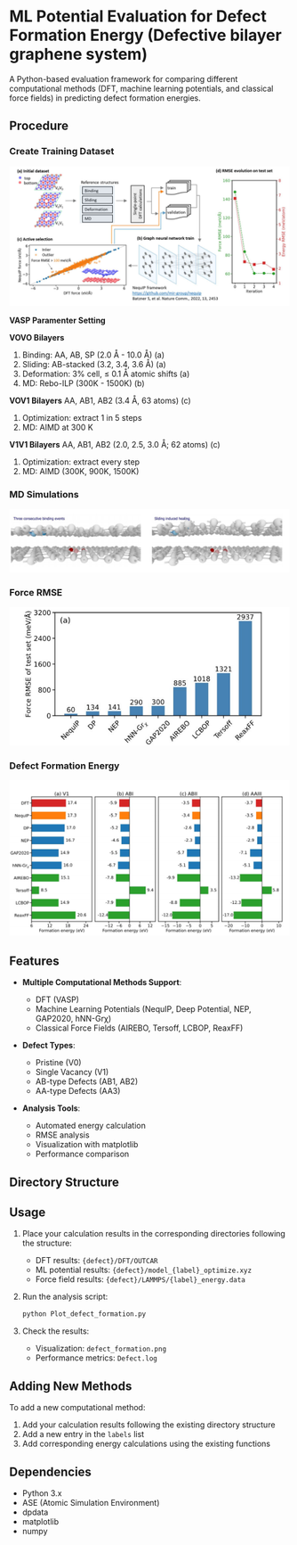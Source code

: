 # ML Potential Evaluation for Defect Formation Energy (Defective bilayer graphene system)

A Python-based evaluation framework for comparing different computational methods (DFT, machine learning potentials, and classical force fields) in predicting defect formation energies.
## Procedure
### Create Training Dataset
![Training dataset](/image/Training_Dataset.png)

**VASP Paramenter Setting**

**VOVO Bilayers**
1. Binding: AA, AB, SP (2.0 Å - 10.0 Å) (a)
2. Sliding: AB-stacked (3.2, 3.4, 3.6 Å) (a)
3. Deformation: 3% cell, ≤ 0.1 Å atomic shifts (a)
4. MD: Rebo-ILP (300K - 1500K) (b)

**VOV1 Bilayers**
AA, AB1, AB2 (3.4 Å, 63 atoms) (c)
1. Optimization: extract 1 in 5 steps
2. MD: AIMD at 300 K

**V1V1 Bilayers**
AA, AB1, AB2 (2.0, 2.5, 3.0 Å; 62 atoms) (c)
1. Optimization: extract every step
2. MD: AIMD (300K, 900K, 1500K)

### MD Simulations
![MD](/image/MD_Simulation.png)

### Force RMSE
![Force_RMSE](/image/Force_RMSE.png)

### Defect Formation Energy
![E_F](/image/Defect_Formation_Energy.png)
## Features

- **Multiple Computational Methods Support**:
  - DFT (VASP)
  - Machine Learning Potentials (NequIP, Deep Potential, NEP, GAP2020, hNN-Grχ)
  - Classical Force Fields (AIREBO, Tersoff, LCBOP, ReaxFF)

- **Defect Types**:
  - Pristine (V0)
  - Single Vacancy (V1)
  - AB-type Defects (AB1, AB2)
  - AA-type Defects (AA3)

- **Analysis Tools**:
  - Automated energy calculation
  - RMSE analysis
  - Visualization with matplotlib
  - Performance comparison

## Directory Structure

## Usage

1. Place your calculation results in the corresponding directories following the structure:
   - DFT results: `{defect}/DFT/OUTCAR`
   - ML potential results: `{defect}/model_{label}_optimize.xyz`
   - Force field results: `{defect}/LAMMPS/{label}_energy.data`

2. Run the analysis script:
   ```bash
   python Plot_defect_formation.py
   ```

3. Check the results:
   - Visualization: `defect_formation.png`
   - Performance metrics: `Defect.log`

## Adding New Methods

To add a new computational method:

1. Add your calculation results following the existing directory structure
2. Add a new entry in the `labels` list
3. Add corresponding energy calculations using the existing functions

## Dependencies

- Python 3.x
- ASE (Atomic Simulation Environment)
- dpdata
- matplotlib
- numpy
